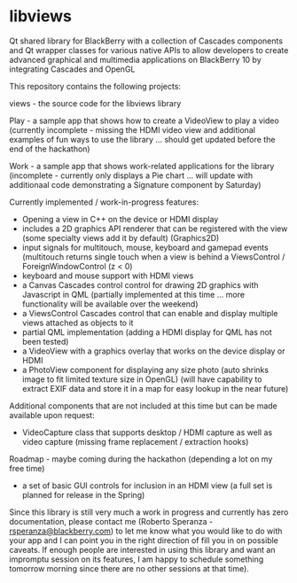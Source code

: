 libviews
========

Qt shared library for BlackBerry with a collection of Cascades components and Qt wrapper classes for various native APIs to allow developers to create advanced graphical and multimedia applications on BlackBerry 10 by integrating Cascades and OpenGL

This repository contains the following projects:

views - the source code for the libviews library

Play - a sample app that shows how to create a VideoView to play a video 
(currently incomplete - missing the HDMI video view and additional examples of fun ways to use the library ... should get updated before the end of the hackathon)

Work - a sample app that shows work-related applications for the library
(incomplete - currently only displays a Pie chart ... will update with additionaal code demonstrating a Signature component by Saturday)

Currently implemented / work-in-progress features:

- Opening a view in C++ on the device or HDMI display
- includes a 2D graphics API renderer that can be registered with the view (some specialty views add it by default) (Graphics2D)
- input signals for multitouch, mouse, keyboard and gamepad events (multitouch returns single touch when a view is behind a ViewsControl / ForeignWindowControl (z < 0)
- keyboard and mouse support with HDMI views
- a Canvas Cascades control control for drawing 2D graphics with Javascript in QML (partially implemented at this time ... more functionality will be available over the weekend)
- a ViewsControl Cascades control that can enable and display multiple views attached as objects to it 
- partial QML implementation (adding a HDMI display for QML has not been tested)
- a VideoView with a graphics overlay that works on the device display or HDMI
- a PhotoView component for displaying any size photo (auto shrinks image to fit limited texture size in OpenGL) (will have capability to extract EXIF data and store it in a map for easy lookup in the near future)

Additional components that are not included at this time but can be made available upon request:
- VideoCapture class that supports desktop / HDMI capture as well as video capture (missing frame replacement / extraction hooks)

Roadmap - maybe coming during the hackathon (depending a lot on my free time)
- a set of basic GUI controls for inclusion in an HDMI view (a full set is planned for release in the Spring)

Since this library is still very much a work in progress and currently has zero documentation, please contact me (Roberto Speranza - rsperanza@blackberry.com) to let me know what you would like to do with your app and I can point you in the right direction of fill you in on possible caveats.  If enough people are interested in using this library and want an impromptu session on its features, I am happy to schedule something tomorrow morning since there are no other sessions at that time).

